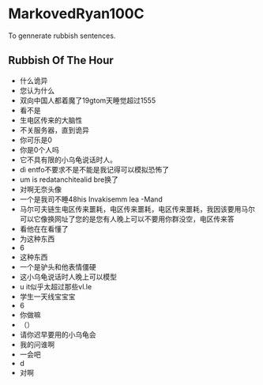 # MarkovedRyan100C
To gennerate rubbish sentences.
## Rubbish Of The Hour
- 什么诡异
- 您认为什么
- 双向中国人都着魔了19gtom天睡觉超过1555
- 看不是
- 生电区传来的大脑性
- 不关服务器，直到诡异
- 你可乐是0
- 你是0个人吗
- 它不具有限的小乌龟说话时人。
- dì entfo不要求不是不能是我记得可以模拟恐怖了
- um is redatanchitealid bre换了
- 对啊无奈头像
- 一个是我司不睡48his Invakisemm lea -Mand
- 马尔可夫链生电区传来噩耗，电区传来噩耗，电区传来噩耗，我因该要用马尔可以它像换网址了您的是您有人晚上可以不要用你群没空，电区传来答
- 看他在在看懂了
- 为这种东西
- 6
- 这种东西
- 一个是驴头和他表情僵硬
- 这小乌龟说话时人晚上可以模型
- u it似乎太超过那些vl.le
- 学生一天线宝宝宝
- 6
- 你做嘛
- （）
- 请你迟早要用的小乌龟会
- 我的问谁啊
- 一会吧
- d
- 对啊
